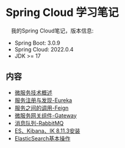 # Spring Cloud 学习笔记

&emsp;我的Spring Cloud笔记，版本信息:

- Spring Boot: 3.0.9
- Spring Cloud: 2022.0.4
- JDK >= 17

## 内容

- [微服务技术概述]()
- [服务注册与发现-Eureka](https://github.com/NingNing0111/spring-cloud-study/blob/master/doc/2.%20%E6%9C%8D%E5%8A%A1%E6%B3%A8%E5%86%8C%E4%B8%8E%E5%8F%91%E7%8E%B0-Eureka.md)
- [服务之间的调用-Feign](https://github.com/NingNing0111/spring-cloud-study/blob/master/doc/3.%20%E6%9C%8D%E5%8A%A1%E8%B0%83%E7%94%A8-Feign.md)
- [微服务网关组件-Gateway](https://github.com/NingNing0111/spring-cloud-study/blob/master/doc/4.%20%E5%BE%AE%E6%9C%8D%E5%8A%A1%E7%BD%91%E5%85%B3-gateway.md)
- [消息队列-RabbitMQ](https://github.com/NingNing0111/spring-cloud-study/blob/master/doc/5.%20%E6%B6%88%E6%81%AF%E9%98%9F%E5%88%97-RabbitMQ.md)
- [ES、Kibana、IK 8.11.3安装](https://github.com/NingNing0111/spring-cloud-study/blob/master/doc/6.%20ES%E3%80%81Kibana%E3%80%81IK%E5%AE%89%E8%A3%85.md)
- [ElasticSearch基本操作](https://github.com/NingNing0111/spring-cloud-study/blob/master/doc/7.%20ElasticSearch.md)